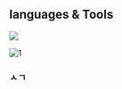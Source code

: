   ## languages & Tools
  <a href="https://skillicons.dev">
    <img src="https://skillicons.dev/icons?i=vscode,react,js,ts,notion&theme=light" />
  </a>


![1](https://github.com/user-attachments/assets/6eb811e0-a66f-48cb-881c-94187f346b45)
### ㅅㄱ
